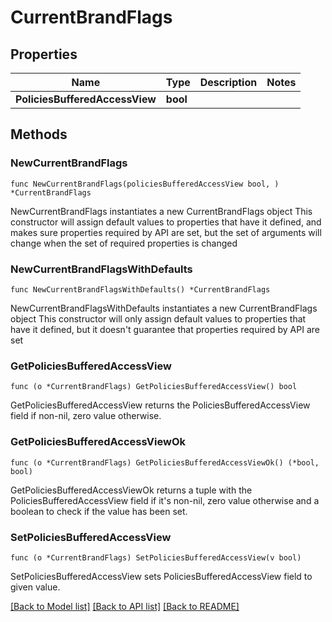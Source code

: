 # CurrentBrandFlags

## Properties

Name | Type | Description | Notes
------------ | ------------- | ------------- | -------------
**PoliciesBufferedAccessView** | **bool** |  | 

## Methods

### NewCurrentBrandFlags

`func NewCurrentBrandFlags(policiesBufferedAccessView bool, ) *CurrentBrandFlags`

NewCurrentBrandFlags instantiates a new CurrentBrandFlags object
This constructor will assign default values to properties that have it defined,
and makes sure properties required by API are set, but the set of arguments
will change when the set of required properties is changed

### NewCurrentBrandFlagsWithDefaults

`func NewCurrentBrandFlagsWithDefaults() *CurrentBrandFlags`

NewCurrentBrandFlagsWithDefaults instantiates a new CurrentBrandFlags object
This constructor will only assign default values to properties that have it defined,
but it doesn't guarantee that properties required by API are set

### GetPoliciesBufferedAccessView

`func (o *CurrentBrandFlags) GetPoliciesBufferedAccessView() bool`

GetPoliciesBufferedAccessView returns the PoliciesBufferedAccessView field if non-nil, zero value otherwise.

### GetPoliciesBufferedAccessViewOk

`func (o *CurrentBrandFlags) GetPoliciesBufferedAccessViewOk() (*bool, bool)`

GetPoliciesBufferedAccessViewOk returns a tuple with the PoliciesBufferedAccessView field if it's non-nil, zero value otherwise
and a boolean to check if the value has been set.

### SetPoliciesBufferedAccessView

`func (o *CurrentBrandFlags) SetPoliciesBufferedAccessView(v bool)`

SetPoliciesBufferedAccessView sets PoliciesBufferedAccessView field to given value.



[[Back to Model list]](../README.md#documentation-for-models) [[Back to API list]](../README.md#documentation-for-api-endpoints) [[Back to README]](../README.md)


